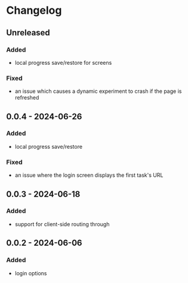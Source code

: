 # Changelog

## Unreleased

### Added

- local progress save/restore for screens

### Fixed

- an issue which causes a dynamic experiment to crash if the page is refreshed

## 0.0.4 - 2024-06-26

### Added

- local progress save/restore

### Fixed

- an issue where the login screen displays the first task's URL

## 0.0.3 - 2024-06-18

### Added

- support for client-side routing through <ExperimentDynamic>

## 0.0.2 - 2024-06-06

### Added

- login options